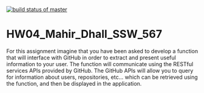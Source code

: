 
[![build status of master](https://travis-ci.com/mahir-d/HW04_Mahir_Dhall_SSW_567.svg?branch=master&status=started)](https://travis-ci.org/mahir-d/HW04_Mahir_Dhall_SSW_567)
# HW04_Mahir_Dhall_SSW_567
 For this assignment imagine that you have been asked to develop a function that will interface with GitHub in order to extract and present useful information to your user. The function will communicate using the RESTful services APIs provided by GitHub. The GitHub APIs will allow you to query for information about users, repositories, etc... which can be retrieved using the function, and then be displayed in the application.
